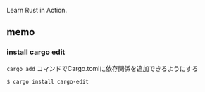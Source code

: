 Learn Rust in Action.

## memo

### install cargo edit

`cargo add` コマンドでCargo.tomlに依存関係を追加できるようにする

```bash
$ cargo install cargo-edit
```
